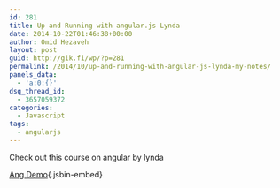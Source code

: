 ```yaml
---
id: 281
title: Up and Running with angular.js Lynda
date: 2014-10-22T01:46:38+00:00
author: Omid Hezaveh
layout: post
guid: http://gik.fi/wp/?p=281
permalink: /2014/10/up-and-running-with-angular-js-lynda-my-notes/
panels_data:
  - 'a:0:{}'
dsq_thread_id:
  - 3657059372
categories:
  - Javascript
tags:
  - angularjs
---
```

Check out this course on angular by lynda

[Ang Demo](http://jsbin.com/xutilu/4/embed){.jsbin-embed}
